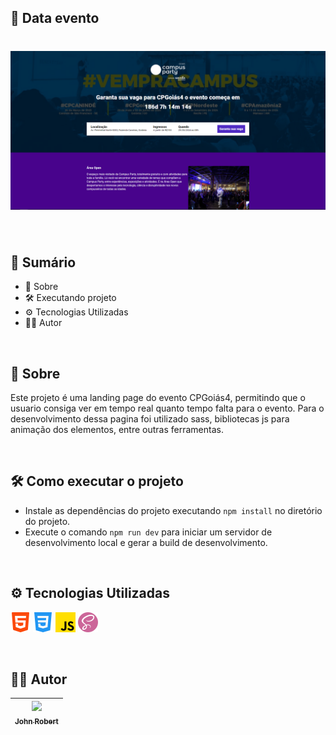 ## 📅 Data evento

<h1>
    <img src="assets/img1.png" />
</h1>

<br>

## 📎 Sumário
- 📕 Sobre
- 🛠️ Executando projeto
- ⚙ Tecnologias Utilizadas
- 🙍‍♂️ Autor

<br>

## 📕 Sobre

Este projeto é uma landing page do evento CPGoiás4, permitindo que o usuario consiga ver em tempo real quanto tempo falta para o evento. Para o desenvolvimento dessa pagina foi utilizado sass, bibliotecas js para animação dos elementos, entre outras ferramentas.

<br>

## 🛠️ Como executar o projeto

- Instale as dependências do projeto executando ``npm install`` no diretório do projeto.
- Execute o comando ``npm run dev`` para iniciar um servidor de desenvolvimento local e gerar a build de desenvolvimento.

<br>

## ⚙ Tecnologias Utilizadas

<img src="assets/html.png" alt="HTML" />  <img src="assets/css-3.png" alt="CSS3" />  <img src="assets/js.png" alt="JavaScript" />  <img src="assets/sass.png" alt="SASS" />

<br>

## 🙍‍♂️ Autor

| [<img src="https://avatars.githubusercontent.com/u/49295037?v=4" width=115><br><sub>John Robert</sub>](https://github.com/jrcmelo) |
| :---: |

<br>

